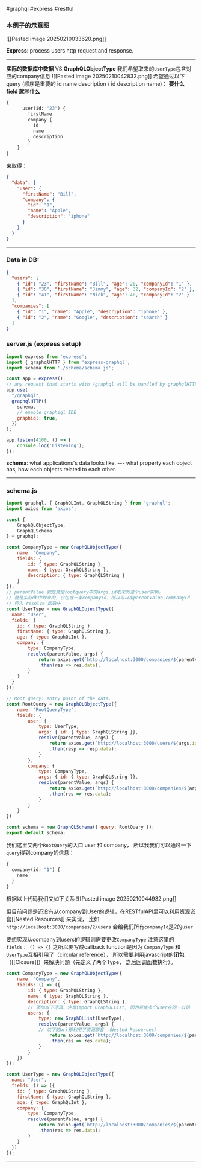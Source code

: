 #graphql #express #restful 
### **本例子的示意图**
![[Pasted image 20250210033620.png]]

**Express**: process users http request and response.
*****
**实际的数据库中数据** VS **GraphQLObjectType**
我们希望取来的`UserType`包含对应的company信息
![[Pasted image 20250210042832.png]]
希望通过以下query (顺序是重要的 id name description / id description name)：
**要什么field 就写什么**
``` graphQL
{
	  user(id: "23") {
	  	firstName
	    company {
	      id 
	      name 
	      description
	    }
	}
}
```

来取得：
``` JSON
{
  "data": {
    "user": {
      "firstName": "Bill",
      "company": {
        "id": "1",
        "name": "Apple",
        "description": "iphone"
      }
    }
  }
}
```
*****
### Data in DB:
``` json 
{
  "users": [
    { "id": "23", "firstName": "Bill", "age": 20, "companyId": "1" },
    { "id": "30", "firstName": "Jimmy", "age": 32, "companyId": "2" },
    { "id": "41", "firstName": "Nick", "age": 40, "companyId": "2" }
  ],
  "companies": [
    { "id": "1", "name": "Apple", "description": "iphone" },
    { "id": "2", "name": "Google", "description": "search" }
  ]
}
```
### server.js (express setup)
``` javascript
import express from 'express';
import { graphqlHTTP } from 'express-graphql';
import schema from './schema/schema.js';

const app = express();
// any request that starts with /graphql will be handled by graphqlHTTP
app.use(
  "/graphql",
  graphqlHTTP({
    schema,
    // enable graphiql IDE
    graphiql: true,
  })
);

app.listen(4100, () => {
    console.log('Listening');
});
```

**schema**: what applications's data looks like. --- what property each object has, how each objects related to each other.
*****
### schema.js

``` javascript
import graphql, { GraphQLInt, GraphQLString } from 'graphql';
import axios from 'axios';

const { 
    GraphQLObjectType,
    GraphQLSchema
} = graphql;

const CompanyType = new GraphQLObjectType({
    name: "Company",
    fields: {
        id: { type: GraphQLString },
        name: { type: GraphQLString },
        description: { type: GraphQLString }
    }
});
// parentValue 就是凭借rootquery中的args.id取来的这个user实例，
// 就是实际db中取来的，它包含一条companyId，所以可以用parentValue.companyId
// 传入 resolve 函数中
const UserType = new GraphQLObjectType({
  name: "User",
  fields: {
    id: { type: GraphQLString },
    firstName: { type: GraphQLString },
    age: { type: GraphQLInt },
    company: { 
        type: CompanyType,
        resolve(parentValue, args) {
            return axios.get(`http://localhost:3000/companies/${parentValue.companyId}`)
            .then(res => res.data);
        }
    }
  }
});

// Root query: entry point of the data.
const RootQuery = new GraphQLObjectType({
    name: 'RootQueryType',
    fields: {
        user: {
            type: UserType,
            args: { id: { type: GraphQLString }},
            resolve(parentValue, args) {
                return axios.get(`http://localhost:3000/users/${args.id}`)
                .then(resp => resp.data);
            }
        },
	    company: {
            type: CompanyType,
            args: { id: { type: GraphQLString }},
            resolve(parentValue, args) {
                return axios.get(`http://localhost:3000/companies/${args.id}`)
                .then(res => res.data);
            }
        }
    }
})

const schema = new GraphQLSchema({ query: RootQuery });
export default schema;
```


我们这里又两个`RootQuery`的入口 user 和 company，
所以我我们可以通过一下`query`得到company的信息：
``` graphql
{
  company(id: "1") {
    name
  }
}
```
根据以上代码我们又如下关系
![[Pasted image 20250210044932.png]]

但目前问题是还没有从company到User的逻辑，在RESTfulAPI里可以利用资源嵌套[[Nested Resources]] 来实现， 比如 `http://localhost:3000/companies/2/users` 会给我们所有`companyId`是2的`user`

要想实现从company到users的逻辑则需要更改`CompanyType`
注意这里的 `fields： () => {}` 之所以要写成callback function是因为 `CompanyType` 和`UserType`互相引用了（circular reference）， 所以需要利用javascript的**闭包**（[[Closure]]）来解决问题（先定义了两个Type， 之后回调函数执行）。
``` javascript
const CompanyType = new GraphQLObjectType({
    name: "Company",
    fields: () => ({
        id: { type: GraphQLString },
        name: { type: GraphQLString },
        description: { type: GraphQLString },
        // 添加以下逻辑，注意import GraphQLList, 因为可能多个user在同一公司
        users: { 
            type: new GraphQLList(UserType),
            resolve(parentValue, args) {
            // 以下的url即利用了资源嵌套 （Nested Resources）
                return axios.get(`http://localhost:3000/companies/${parentValue.id}/users`)
                .then(res => res.data);
            }
        }
    })
});

const UserType = new GraphQLObjectType({
  name: "User",
  fields: () => ({
    id: { type: GraphQLString },
    firstName: { type: GraphQLString },
    age: { type: GraphQLInt },
    company: { 
        type: CompanyType,
        resolve(parentValue, args) {
            return axios.get(`http://localhost:3000/companies/${parentValue.companyId}`)
            .then(res => res.data);
        }
    }
  })
});
```
****
